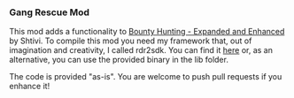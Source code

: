 ### Gang Rescue Mod
This mod adds a functionality to [Bounty Hunting - Expanded and Enhanced](https://www.nexusmods.com/reddeadredemption2/mods/1073?tab=files) by Shtivi.
To compile this mod you need my framework that, out of imagination and creativity, I called rdr2sdk. You can find it [here](https://github.com/stefax71/rdr2sdk) or, as an alternative, you can use the provided binary in the lib folder.

The code is provided "as-is". You are welcome to push pull requests if you enhance it!

